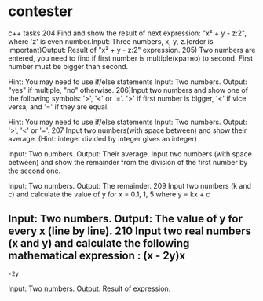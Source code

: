 # contester
c++ tasks
204 Find and show the result of next expression: "x² + y - z:2", where 'z' is even number.Input: Three numbers, x, y, z.(order is important)Output: Result of "x² + y - z:2" expression.
205) Two numbers are entered, you need to find if first number is multiple(кратно) to second. First number must be bigger than second.

Hint: You may need to use if/else statements
Input: Two numbers.
Output: "yes" if multiple, "no" otherwise.
206)Input two numbers and show one of the following symbols: '>', '<' or '='.
'>' if first number is bigger, '<' if vice versa, and '=' if they are equal.

Hint: You may need to use if/else statements
Input: Two numbers.
Output: '>', '<' or '='.
207 Input two numbers(with space between) and show their average. (Hint: integer divided by integer gives an integer)

Input: Two numbers.
Output: Their average.
Input two numbers (with space between) and show the remainder from the division of the first number by the second one.

Input: Two numbers.
Output: The remainder.
209 Input two numbers (k and c) and calculate the value of y for x = 0.1, 1, 5 where y = kx + c

Input: Two numbers.
Output: The value of y for every x (line by line).
210 Input two real numbers (x and y) and calculate the following mathematical expression :
(x - 2y)x
----------
    -2y
Input: Two numbers.
Output: Result of expression.
